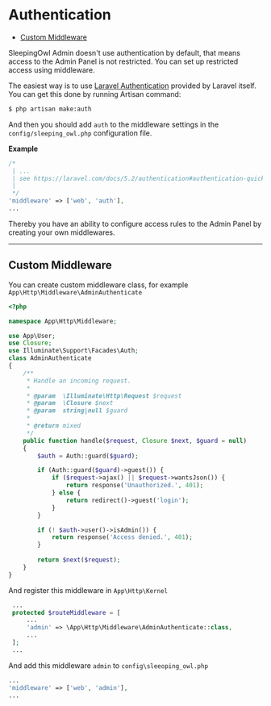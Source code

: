 # Authentication

 - [Custom Middleware](#middleware)

SleepingOwl Admin doesn't use authentication by default, that means access to the Admin Panel is not restricted. You can set up restricted access using middleware.

The easiest way is to use [Laravel Authentication](https://laravel.com/docs/5.4/authentication#authentication-quickstart) provided by Laravel itself. You can get this done by running Artisan command:

```bash
$ php artisan make:auth
```

And then you should add `auth` to the middleware settings in the `config/sleeping_owl.php` configuration file.

**Example**
```php
/*
 | ...
 | see https://laravel.com/docs/5.2/authentication#authentication-quickstart
 |
 */
'middleware' => ['web', 'auth'],
...
```

Thereby you have an ability to configure access rules to the Admin Panel by creating your own middlewares.

---

<a name="middleware"></a>
## Custom Middleware

You can create custom middleware class, for example `App\Http\Middleware\AdminAuthenticate`

```php
<?php

namespace App\Http\Middleware;

use App\User;
use Closure;
use Illuminate\Support\Facades\Auth;
class AdminAuthenticate
{
    /**
     * Handle an incoming request.
     *
     * @param  \Illuminate\Http\Request $request
     * @param  \Closure $next
     * @param  string|null $guard
     *
     * @return mixed
     */
    public function handle($request, Closure $next, $guard = null)
    {
        $auth = Auth::guard($guard);

        if (Auth::guard($guard)->guest()) {
            if ($request->ajax() || $request->wantsJson()) {
                return response('Unauthorized.', 401);
            } else {
                return redirect()->guest('login');
            }
        }

        if (! $auth->user()->isAdmin()) {
            return response('Access denied.', 401);
        }
        
        return $next($request);
    }
}
```

And register this middleware in `App\Http\Kernel`

```php
 ...
 protected $routeMiddleware = [
     ...
     'admin' => \App\Http\Middleware\AdminAuthenticate::class,
     ...
 ];
 ...
```

And add this middleware `admin` to `config\sleeoping_owl.php`

```php
...
'middleware' => ['web', 'admin'],
...
```
